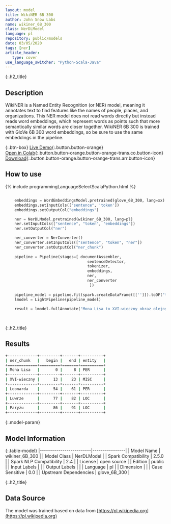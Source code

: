 ```yaml
---
layout: model
title: WikiNER 6B 300
author: John Snow Labs
name: wikiner_6B_300
class: NerDLModel
language: pl
repository: public/models
date: 03/05/2020
tags: [ner]
article_header:
   type: cover
use_language_switcher: "Python-Scala-Java"
---
```


{:.h2_title}
## Description 
WikiNER is a Named Entity Recognition (or NER) model, meaning it annotates text to find features like the names of people, places, and organizations. This NER model does not read words directly but instead reads word embeddings, which represent words as points such that more semantically similar words are closer together. WikiNER 6B 300 is trained with GloVe 6B 300 word embeddings, so be sure to use the same embeddings in the pipeline.



{:.btn-box}
[Live Demo](https://demo.johnsnowlabs.com/public/NER_PL){:.button.button-orange}<br/>[Open in Colab](https://colab.research.google.com/github/JohnSnowLabs/spark-nlp-workshop/blob/master/tutorials/streamlit_notebooks/NER_PL.ipynb){:.button.button-orange.button-orange-trans.co.button-icon}<br/>[Download](https://s3.amazonaws.com/auxdata.johnsnowlabs.com/public/models/wikiner_6B_300_pl_2.5.0_2.4_1588519719571.zip){:.button.button-orange.button-orange-trans.arr.button-icon}<br/>

## How to use 
<div class="tabs-box" markdown="1">

{% include programmingLanguageSelectScalaPython.html %}

```python

    embeddings = WordEmbeddingsModel.pretrained(glove_6B_300, lang=xx)
    embeddings.setInputCols(["sentence", 'token'])
    embeddings.setOutputCol("embeddings")

    ner = NerDLModel.pretrained(wikiner_6B_300, lang=pl)
    ner.setInputCols(["sentence", "token", "embeddings"])
    ner.setOutputCol("ner")

    ner_converter = NerConverter()
    ner_converter.setInputCols(["sentence", "token", "ner"])
    ner_converter.setOutputCol("ner_chunk")
                      
    pipeline = Pipeline(stages=[ documentAssembler, 
                                    sentenceDetector,
                                    tokenizer,
                                    embeddings,
                                    ner,
                                    ner_converter
                                     ])
    
    pipeline_model = pipeline.fit(spark.createDataFrame([['']]).toDF("text"))
    lmodel = LightPipeline(pipeline_model)
    
    result = lmodel.fullAnnotate("Mona Lisa to XVI-wieczny obraz olejny stworzony przez Leonarda. Odbywa się w Luwrze w Paryżu.")[0]
    
```

```scala

```
</div>

{:.h2_title}
## Results
```bash
+-------------+---------+-------+----------+
| ner_chunk   |   begin |   end | entity   |
+=============+=========+=======+==========+
| Mona Lisa   |       0 |     8 | PER      |
+-------------+---------+-------+----------+
| XVI-wieczny |      13 |    23 | MISC     |
+-------------+---------+-------+----------+
| Leonarda    |      54 |    61 | PER      |
+-------------+---------+-------+----------+
| Luwrze      |      77 |    82 | LOC      |
+-------------+---------+-------+----------+
| Paryżu      |      86 |    91 | LOC      |
+-------------+---------+-------+----------+
```

{:.model-param}
## Model Information

{:.table-model}
|-------------------------|----------------|
| Model Name              | wikiner_6B_300 |
| Model Class             | NerDLModel     |
| Spark Compatibility     | 2.5.0          |
| Spark NLP Compatibility | 2.4            |
| License                 | open source    |
| Edition                 | public         |
| Input Labels            |                |
| Output Labels           |                |
| Language                | pl             |
| Dimension               |                |
| Case Sensitive          | 0.0            |
| Upstream Dependencies   | glove_6B_300   |




{:.h2_title}
## Data Source

The model was trained based on data from  [https://pl.wikipedia.org](https://pl.wikipedia.org)


